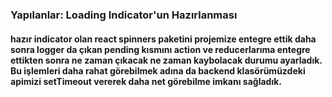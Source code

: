### Yapılanlar: Loading Indicator'un Hazırlanması

#### hazır indicator olan react spinners paketini projemize entegre ettik daha sonra logger da çıkan pending kısmını action ve reducerlarıma entegre ettikten sonra ne zaman çıkacak ne zaman kaybolacak durumu ayarladık. Bu işlemleri daha rahat görebilmek adına da backend klasörümüzdeki apimizi setTimeout vererek daha net görebilme imkanı sağladık.
